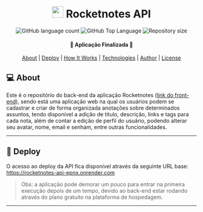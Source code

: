 <h1 align="center">
    <img src=".github/logo-rocketnotes.svg" title="Rocketnotes" alt="" width="30px" />
    Rocketnotes API
</h1>

<p align="center">
  <img alt="GitHub language count" src="https://img.shields.io/github/languages/count/pabloxt14/Rocketnotes-API">

  <img alt="GitHub Top Language" src="https://img.shields.io/github/languages/top/pabloxt14/Rocketnotes-API" />

  <img alt="Repository size" src="https://img.shields.io/github/repo-size/pabloxt14/Rocketnotes-API">
  
</p>

<h4 align="center"> 
	🚀 Aplicação Finalizada 🚀
</h4>

<p align="center">
 <a href="#-about">About</a> |
 <a href="#-deploy">Deploy</a> | 
 <a href="#-how-it-works">How It Works</a> | 
 <a href="#-technologies">Technologies</a> | 
 <a href="#-author">Author</a> | 
 <a href="#-license">License</a>
</p>


## 💻 About

Este é o repositório do back-end da aplicação Rocketnotes ([link do front-end]((https://github.com/danircarv/rocketnotes_frontend))), sendo está uma aplicação web na qual os usuários podem se cadastrar e criar de forma organizada anotações sobre determinados assuntos, tendo disponível a adição de titulo, descrição, links e tags para cada nota, além de contar a edição de perfil do usuário, podendo alterar seu avatar, nome, email e senham, entre outras funcionalidades.


---

## 🔗 Deploy

O acesso ao deploy da API fica disponível através da seguinte URL base: https://rocketnotes-api-epnx.onrender.com

> Obs: a aplicação pode demorar um pouco para entrar na primeira execução depois de um tempo, devido ao back-end estar rodando através do plano gratuito na plataforma de hospedagem.

---
